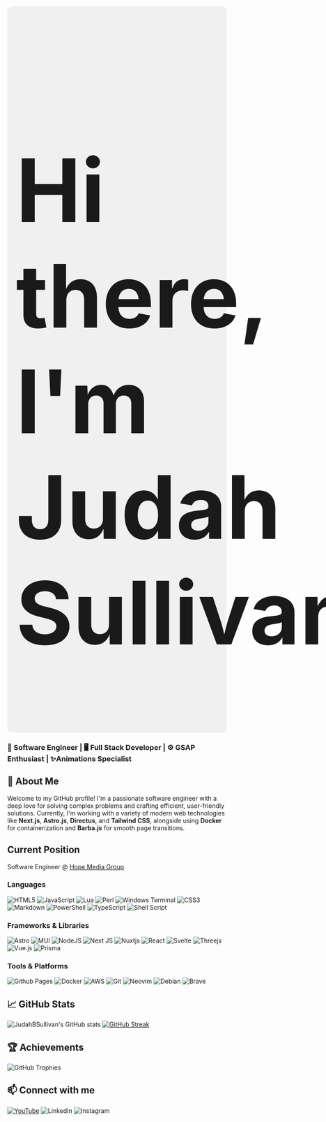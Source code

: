 
 <div class="banner" style="display: flex; flex-gap: 10; background-color: #f0f0f0; padding: 20px; border-radius: 10px; !important">
	<h1 style="font-size: 200px;">
		Hi there, I'm Judah Sullivan 
	</h1> 
 <img  src='https://avatars.githubusercontent.com/u/159483985?v=4' alt=''/>
</div>

### 🚀 Software Engineer | 🖥️ Full Stack Developer | ⚙️ GSAP Enthusiast | ✨Animations Specialist

## 🚀 About Me
Welcome to my GitHub profile! I'm a passionate software engineer with a deep love for solving complex problems and crafting efficient, user-friendly solutions. Currently, I'm working with a variety of modern web technologies like **Next.js**, **Astro.js**, **Directus**, and **Tailwind CSS**, alongside using **Docker** for containerization and **Barba.js** for smooth page transitions.

## Current Position 
Software Engineer @ [Hope Media Group](https://hopemediagroup.com) 

### Languages
![HTML5](https://img.shields.io/badge/html5-%23E34F26.svg?style=for-the-badge&logo=html5&logoColor=white)
![JavaScript](https://img.shields.io/badge/javascript-%23323330.svg?style=for-the-badge&logo=javascript&logoColor=%23F7DF1E)
![Lua](https://img.shields.io/badge/lua-%232C2D72.svg?style=for-the-badge&logo=lua&logoColor=white)
![Perl](https://img.shields.io/badge/perl-%2339457E.svg?style=for-the-badge&logo=perl&logoColor=white)
![Windows Terminal](https://img.shields.io/badge/Windows%20Terminal-%234D4D4D.svg?style=for-the-badge&logo=windows-terminal&logoColor=white)
![CSS3](https://img.shields.io/badge/css3-%231572B6.svg?style=for-the-badge&logo=css3&logoColor=white)
![Markdown](https://img.shields.io/badge/markdown-%23000000.svg?style=for-the-badge&logo=markdown&logoColor=white)
![PowerShell](https://img.shields.io/badge/PowerShell-%235391FE.svg?style=for-the-badge&logo=powershell&logoColor=white)
![TypeScript](https://img.shields.io/badge/typescript-%23007ACC.svg?style=for-the-badge&logo=typescript&logoColor=white)
![Shell Script](https://img.shields.io/badge/shell_script-%23121011.svg?style=for-the-badge&logo=gnu-bash&logoColor=white)



### Frameworks & Libraries
![Astro](https://img.shields.io/badge/astro-%232C2052.svg?style=for-the-badge&logo=astro&logoColor=white)
![MUI](https://img.shields.io/badge/MUI-%230081CB.svg?style=for-the-badge&logo=mui&logoColor=white)
![NodeJS](https://img.shields.io/badge/node.js-6DA55F?style=for-the-badge&logo=node.js&logoColor=white)
![Next JS](https://img.shields.io/badge/Next-black?style=for-the-badge&logo=next.js&logoColor=white)
![Nuxtjs](https://img.shields.io/badge/Nuxt-002E3B?style=for-the-badge&logo=nuxtdotjs&logoColor=#00DC82)
![React](https://img.shields.io/badge/react-%2320232a.svg?style=for-the-badge&logo=react&logoColor=%2361DAFB)
![Svelte](https://img.shields.io/badge/svelte-%23f1413d.svg?style=for-the-badge&logo=svelte&logoColor=white)
![Threejs](https://img.shields.io/badge/threejs-black?style=for-the-badge&logo=three.js&logoColor=white)
![Vue.js](https://img.shields.io/badge/vuejs-%2335495e.svg?style=for-the-badge&logo=vuedotjs&logoColor=%234FC08D)
![Prisma](https://img.shields.io/badge/Prisma-3982CE?style=for-the-badge&logo=Prisma&logoColor=white)


### Tools & Platforms
![Github Pages](https://img.shields.io/badge/github%20pages-121013?style=for-the-badge&logo=github&logoColor=white)
![Docker](https://img.shields.io/badge/docker-%230db7ed.svg?style=for-the-badge&logo=docker&logoColor=white)
![AWS](https://img.shields.io/badge/AWS-%23FF9900.svg?style=for-the-badge&logo=amazon-aws&logoColor=white)
![Git](https://img.shields.io/badge/git-%23F05033.svg?style=for-the-badge&logo=git&logoColor=white)
![Neovim](https://img.shields.io/badge/NeoVim-%2357A143.svg?&style=for-the-badge&logo=neovim&logoColor=white)
![Debian](https://img.shields.io/badge/Debian-D70A53?style=for-the-badge&logo=debian&logoColor=white)
	![Brave](https://img.shields.io/badge/Brave-FB542B?style=for-the-badge&logo=Brave&logoColor=white)


## 📈 GitHub Stats
![JudahBSullivan's GitHub stats](https://github-readme-stats.vercel.app/api?username=JudahBSullivan&theme=dark&show_icons=true)
[![GitHub Streak](https://github-readme-streak-stats.herokuapp.com?user=JudahBSullivan&theme=github-dark)](https://git.io/streak-stats)
## 🏆 Achievements
![GitHub Trophies](https://github-profile-trophy.vercel.app/?username=judahbsullivan&theme=radical)

## 📫 Connect with me

[![YouTube](https://img.shields.io/badge/YouTube-%23FF0000.svg?style=for-the-badge&logo=YouTube&logoColor=white)](https://youtube.com/)
![LinkedIn](https://img.shields.io/badge/linkedin-%230077B5.svg?style=for-the-badge&logo=linkedin&logoColor=white)
![Instagram](https://img.shields.io/badge/Instagram-%23E4405F.svg?style=for-the-badge&logo=Instagram&logoColor=white)



